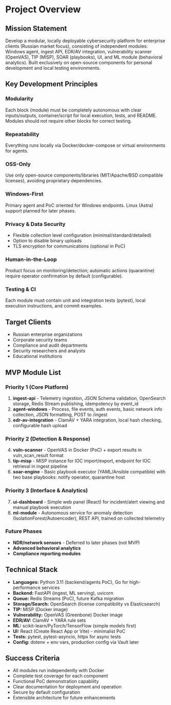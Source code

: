 # Project Overview

## Mission Statement

Develop a modular, locally deployable cybersecurity platform for enterprise clients (Russian market focus), consisting of independent modules: Windows agent, ingest API, EDR/AV integration, vulnerability scanner (OpenVAS), TIP (MISP), SOAR (playbooks), UI, and ML module (behavioral analytics). Built exclusively on open-source components for personal development and local testing environments.

## Key Development Principles

### Modularity
Each block (module) must be completely autonomous with clear inputs/outputs, container/script for local execution, tests, and README. Modules should not require other blocks for correct testing.

### Repeatability
Everything runs locally via Docker/docker-compose or virtual environments for agents.

### OSS-Only
Use only open-source components/libraries (MIT/Apache/BSD compatible licenses), avoiding proprietary dependencies.

### Windows-First
Primary agent and PoC oriented for Windows endpoints. Linux (Astra) support planned for later phases.

### Privacy & Data Security
- Flexible collection level configuration (minimal/standard/detailed)
- Option to disable binary uploads
- TLS encryption for communications (optional in PoC)

### Human-in-the-Loop
Product focus on monitoring/detection; automatic actions (quarantine) require operator confirmation by default (configurable).

### Testing & CI
Each module must contain unit and integration tests (pytest), local execution instructions, and commit examples.

## Target Clients

- Russian enterprise organizations
- Corporate security teams
- Compliance and audit departments
- Security researchers and analysts
- Educational institutions

## MVP Module List

### Priority 1 (Core Platform)
1. **ingest-api** - Telemetry ingestion, JSON Schema validation, OpenSearch storage, Redis Stream publishing, idempotency by event_id
2. **agent-windows** - Process, file events, auth events, basic network info collection, JSON formatting, POST to /ingest
3. **edr-av-integration** - ClamAV + YARA integration, local hash checking, configurable hash upload

### Priority 2 (Detection & Response)
4. **vuln-scanner** - OpenVAS in Docker (PoC) + export results in vuln_scan_result format
5. **tip-misp** - MISP instance for IOC import/export, endpoint for IOC retrieval in ingest pipeline
6. **soar-engine** - Basic playbook executor (YAML/Ansible compatible) with two base playbooks: notify operator, quarantine host

### Priority 3 (Interface & Analytics)
7. **ui-dashboard** - Simple web panel (React) for incident/alert viewing and manual playbook execution
8. **ml-module** - Autonomous service for anomaly detection (IsolationForest/Autoencoder), REST API, trained on collected telemetry

### Future Phases
- **NDR/network sensors** - Deferred to later phases (not MVP)
- **Advanced behavioral analytics**
- **Compliance reporting modules**

## Technical Stack

- **Languages:** Python 3.11 (backend/agents PoC), Go for high-performance services
- **Backend:** FastAPI (ingest, ML serving), uvicorn
- **Queue:** Redis Streams (PoC), future Kafka migration
- **Storage/Search:** OpenSearch (license compatibility vs Elasticsearch)
- **TIP:** MISP (Docker image)
- **Vulnerability:** OpenVAS (Greenbone) Docker image
- **EDR/AV:** ClamAV + YARA rule sets
- **ML:** scikit-learn/PyTorch/TensorFlow (simple models first)
- **UI:** React (Create React App or Vite) - minimalist PoC
- **Tests:** pytest, pytest-asyncio, httpx for async tests
- **Config:** dotenv + env vars, production config via Vault later

## Success Criteria

- All modules run independently with Docker
- Complete test coverage for each component
- Functional PoC demonstration capability
- Clear documentation for deployment and operation
- Secure by default configuration
- Extensible architecture for future enhancements
